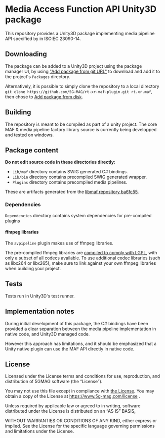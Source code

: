 # Media Access Function API Unity3D package

This repository provides a Unity3D package implementing media pipeline API specified by in ISOIEC 23090-14.


## Downloading 

The package can be added to a Unity3D project using the package manager UI, by using ["Add package from git URL"](https://docs.unity3d.com/Manual/upm-ui-giturl.html) to download and add it to the project's `Packages` directory.

Alternatively, it is possible to simply clone the repository to a local directory `git clone https://github.com/5G-MAG/rt-xr-maf-plugin.git rt.xr.maf`,
then chose to [Add package from disk](https://docs.unity3d.com/Manual/upm-ui-local.html).


## Building

The repository is meant to be compiled as part of a unity project.
The core MAF & media pipeline factory library source is currently being developped and tested on windows.


## Package content

**Do not edit source code in these directories directly:**
- `Lib/maf` directory contains SWIG generated C# bindings.
- `Lib/bin` directory contains precompiled SWIG generated wrapper.
- `Plugins` directory contains precompiled media pipelines.

These are artifacts generated from the [libmaf repository ba6fc55](https://github.com/5G-MAG/rt-xr-maf-native/releases/tag/2).

### Dependencies

`Dependencies` directory contains system dependencies for pre-compiled plugins


#### ffmpeg libraries

The `avpipeline` plugin makes use of ffmpeg libraries.

The pre-compiled ffmpeg libraries are [compiled to comply with LGPL](https://ffmpeg.org/legal.html), with only a subset of all codecs available.
To use additional codec libraries (such as libx264 or libx265), make sure to link against your own ffmpeg libraries when building your project.


## Tests

Tests run in Unity3D's test runner.


## Implementation notes

During initial development of this package, the C# bindings have been provided a clear separation between the media pipeline implementation in native code, and Unity3D managed code.

However this approach has limitations, and it should be emphasized that a Unity native plugin can use the MAF API directly in native code.

## License

Licensed under the License terms and conditions for use, reproduction,
and distribution of 5GMAG software (the “License”).

You may not use this file except in compliance with [the License](/LICENSE.md).
You may obtain a copy of the License at https://www.5g-mag.com/license .

Unless required by applicable law or agreed to in writing, software distributed under the License is
distributed on an “AS IS” BASIS,

WITHOUT WARRANTIES OR CONDITIONS OF ANY KIND, either express or implied.
See the License for the specific language governing permissions and limitations under the License.
